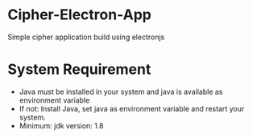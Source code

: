 # Cipher-Electron-App

Simple cipher application build using electronjs

# System Requirement

- Java must be installed in your system and java is available as environment variable
- If not: Install Java, set java as environment variable and restart your system.
- Minimum: jdk version: 1.8
